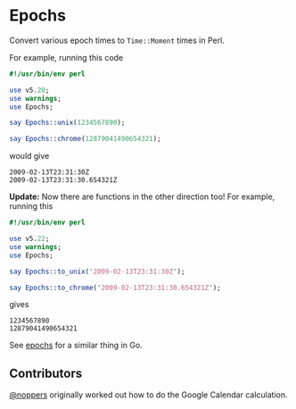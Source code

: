 # Epochs
Convert various epoch times to `Time::Moment` times in Perl.

For example, running this code

```perl
#!/usr/bin/env perl

use v5.20;
use warnings;
use Epochs;

say Epochs::unix(1234567890);

say Epochs::chrome(12879041490654321);
```

would give

```
2009-02-13T23:31:30Z
2009-02-13T23:31:30.654321Z
```

**Update:** Now there are functions in the other direction too! For example, running this

```perl
#!/usr/bin/env perl

use v5.22;
use warnings;
use Epochs;

say Epochs::to_unix('2009-02-13T23:31:30Z');

say Epochs::to_chrome('2009-02-13T23:31:30.654321Z');
```

gives

```
1234567890
12879041490654321
```


See [epochs](https://github.com/oylenshpeegul/epochs) for a similar
thing in Go.

## Contributors

[@noppers](https://github.com/noppers) originally worked out how to do the Google Calendar calculation.
